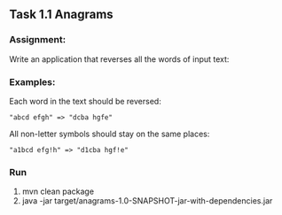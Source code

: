 ## Task 1.1 Anagrams

### Assignment:

Write an application that reverses all the words of input text:

### Examples:

Each word in the text should be reversed:

```"abcd efgh" => "dcba hgfe"```

All non-letter symbols should stay on the same places:

```"a1bcd efg!h" => "d1cba hgf!e"```

### Run

1) mvn clean package
2) java -jar target/anagrams-1.0-SNAPSHOT-jar-with-dependencies.jar 
